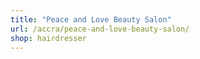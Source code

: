 ```yaml
---
title: "Peace and Love Beauty Salon"
url: /accra/peace-and-love-beauty-salon/
shop: hairdresser
---
```

